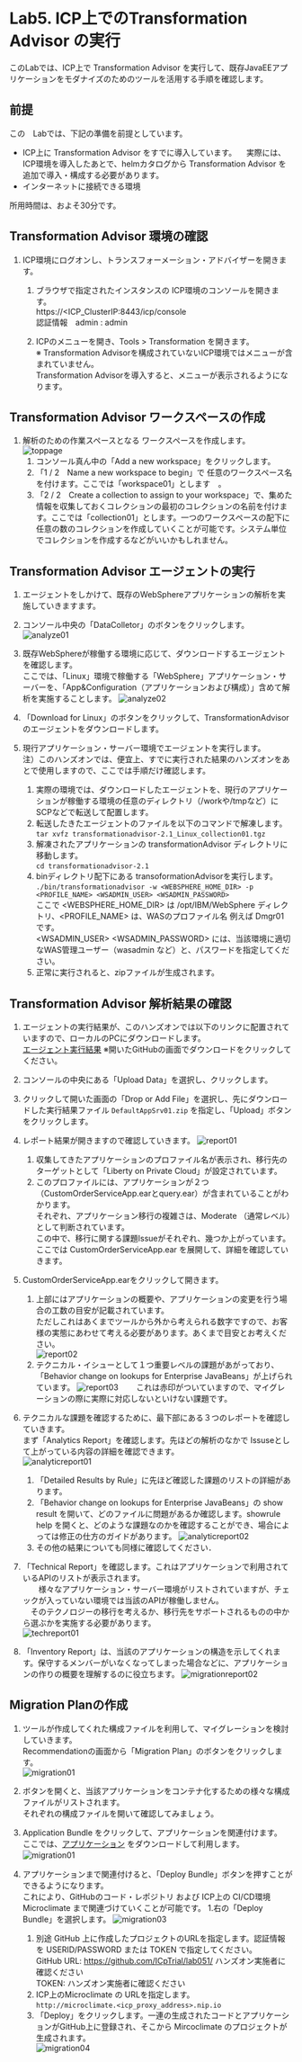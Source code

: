
# Lab5. ICP上でのTransformation Advisor の実行

このLabでは、ICP上で Transformation Advisor を実行して、既存JavaEEアプリケーションをモダナイズのためのツールを活用する手順を確認します。

## 前提

この　Labでは、下記の準備を前提としています。
- ICP上に Transformation Advisor をすでに導入しています。
　実際には、ICP環境を導入したあとで、helmカタログから Transformation Advisor を追加で導入・構成する必要があります。
- インターネットに接続できる環境

所用時間は、およそ30分です。

## Transformation Advisor 環境の確認

1. ICP環境にログオンし、トランスフォーメーション・アドバイザーを開きます。
    1. ブラウザで指定されたインスタンスの ICP環境のコンソールを開きます。<br>
        https://<ICP_ClusterIP:8443/icp/console<br> 
        認証情報　admin : admin<br>

    1. ICPのメニューを開き、Tools > Transformation を開きます。<br>
    ※ Transformation Advisorを構成されていないICP環境ではメニューが含まれていません。<br>
      Transformation Advisorを導入すると、メニューが表示されるようになります。

## Transformation Advisor ワークスペースの作成

1. 解析のための作業スペースとなる ワークスペースを作成します。<br>
![toppage](https://github.com/ICpTrial/ICPLab/blob/master/trfadvimage/transformationadvisortop.png)
    1. コンソール真ん中の「Add a new workspace」をクリックします。
    1. 「1 / 2　Name a new workspace to begin」で 任意のワークスペース名を付けます。ここでは「workspace01」とします　。
    1. 「2 / 2　Create a collection to assign to your workspace」で、集めた情報を収集しておくコレクションの最初のコレクションの名前を付けます。ここでは「collection01」とします。一つのワークスペースの配下に任意の数のコレクションを作成していくことが可能です。システム単位でコレクションを作成するなどがいいかもしれません。
    
 ## Transformation Advisor エージェントの実行
  
1. エージェントをしかけて、既存のWebSphereアプリケーションの解析を実施していきますます。

1. コンソール中央の「DataColletor」のボタンをクリックします。
 ![analyze01](https://github.com/ICpTrial/ICPLab/blob/master/trfadvimage/analyze01.png)
1. 既存WebSphereが稼働する環境に応じて、ダウンロードするエージェントを確認します。<br>
ここでは、「Linux」環境で稼働する「WebSphere」アプリケーション・サーバーを、「App&Configuration（アプリケーションおよび構成）」含めて解析を実施することします。
 ![analyze02](https://github.com/ICpTrial/ICPLab/blob/master/trfadvimage/analyze02.png)
1. 「Download for Linux」のボタンをクリックして、TransformationAdvisorのエージェントをダウンロードします。 
1. 現行アプリケーション・サーバー環境でエージェントを実行します。<br>
注）このハンズオンでは、便宜上、すでに実行された結果のハンズオンをあとで使用しますので、ここでは手順だけ確認します。<br>
    1. 実際の環境では、ダウンロードしたエージェントを、現行のアプリケーションが稼働する環境の任意のディレクトリ（/workや/tmpなど）に SCPなどで転送して配置します。
    1. 転送したきたエージェントのファイルを以下のコマンドで解凍します。<br>
    `tar xvfz transformationadvisor-2.1_Linux_collection01.tgz`<br>
    1. 解凍されたアプリケーションの transformationAdvisor ディレクトリに移動します。<br>
    `cd transformationadvisor-2.1`<br>
    1. binディレクトリ配下にある transoformationAdvisorを実行します。<br>
    `./bin/transformationadvisor -w <WEBSPHERE_HOME_DIR> -p <PROFILE_NAME> <WSADMIN_USER> <WSADMIN_PASSWORD>`<br>
    ここで <WEBSPHERE_HOME_DIR> は /opt/IBM/WebSphere ディレクトリ、<PROFILE_NAME> は、WASのプロファイル名 例えば Dmgr01 です。<br>
    <WSADMIN_USER> <WSADMIN_PASSWORD> には、当該環境に適切なWAS管理ユーザー（wasadmin など）と、パスワードを指定してください。
    1. 正常に実行されると、zipファイルが生成されます。

 ## Transformation Advisor 解析結果の確認
 
 1. エージェントの実行結果が、このハンズオンでは以下のリンクに配置されていますので、ローカルのPCにダウンロードします。<br>
  [エージェント実行結果](https://github.com/ICpTrial/ICPLab/blob/master/trfadvimage/DefaultAppSrv01.zip) ※開いたGitHubの画面でダウンロードをクリックしてください。
 1. コンソールの中央にある「Upload Data」を選択し、クリックします。
 1. クリックして開いた画面の「Drop or Add File」を選択し、先にダウンロードした実行結果ファイル `DefaultAppSrv01.zip` を指定し、「Upload」ボタンをクリックします。
 1. レポート結果が開きますので確認していきます。
![report01](https://github.com/ICpTrial/ICPLab/blob/master/trfadvimage/report01.png)
    1. 収集してきたアプリケーションのプロファイル名が表示され、移行先のターゲットとして「Liberty on Private Cloud」が設定されています。
    1. このプロファイルには、アプリケーションが２つ（CustomOrderServiceApp.earとquery.ear）が含まれていることがわかります。<br>
    それぞれ、アプリケーション移行の複雑さは、Moderate （通常レベル）として判断されています。<br>
    この中で、移行に関する課題Issueがそれぞれ、幾つか上がっています。<br>
    ここでは CustomOrderServiceApp.ear を展開して、詳細を確認していきます。<br>
    
 1. CustomOrderServiceApp.earをクリックして開きます。
    1. 上部にはアプリケーションの概要や、アプリケーションの変更を行う場合の工数の目安が記載されています。<br>
    ただしこれはあくまでツールから外から考えられる数字ですので、お客様の実態にあわせて考える必要があります。あくまで目安とお考えください。<br>
    ![report02](https://github.com/ICpTrial/ICPLab/blob/master/trfadvimage/report02.png)
    1. テクニカル・イシューとして１つ重要レベルの課題があがっており、「Behavior change on lookups for Enterprise JavaBeans」が上げられています。
    ![report03](https://github.com/ICpTrial/ICPLab/blob/master/trfadvimage/report03.png)
    　　これは赤印がついていますので、マイグレーションの際に実際に対応しないといけない課題です。

 1. テクニカルな課題を確認するために、最下部にある３つのレポートを確認していきます。<br>
 まず「Analytics Report」を確認します。先ほどの解析のなかで Issuseとして上がっている内容の詳細を確認できます。<br>
 ![analyticreport01](https://github.com/ICpTrial/ICPLab/blob/master/trfadvimage/analyticreport01.png)
    1. 「Detailed Results by Rule」に先ほど確認した課題のリストの詳細があります。
    1. 「Behavior change on lookups for Enterprise JavaBeans」の show result を開いて、どのファイルに問題があるか確認します。showrule help を開くと、どのような課題なのかを確認することができ、場合によっては修正の仕方のガイドがあります。
    ![analyticreport02](https://github.com/ICpTrial/ICPLab/blob/master/trfadvimage/analyticreport02.png)
    1. その他の結果についても同様に確認してください．

    
 1. 「Technical Report」を確認します。これはアプリケーションで利用されているAPIのリストが表示されます。<br>
 　　様々なアプリケーション・サーバー環境がリストされていますが、チェックが入っていない環境では当該のAPIが稼働しません。<br>
   　そのテクノロジーの移行を考えるか、移行先をサポートされるものの中から選ぶかを実施する必要があります。<br>
    ![techreport01](https://github.com/ICpTrial/ICPLab/blob/master/trfadvimage/techreport01.png)
    
 1. 「Inventory Report」は、当該のアプリケーションの構造を示してくれます。保守するメンバーがいなくなってしまった場合などに、アプリケーションの作りの概要を理解するのに役立ちます。
  ![migrationreport02](https://github.com/ICpTrial/ICPLab/blob/master/trfadvimage/inventoryreport.png)
      
  
 ## Migration Planの作成
 
 1. ツールが作成してくれた構成ファイルを利用して、マイグレーションを検討していきます。<br>
 Recommendationの画面から「Migration Plan」のボタンをクリックします。<br>
 ![migration01](https://github.com/ICpTrial/ICPLab/blob/master/trfadvimage/migration01.png)
 1. ボタンを開くと、当該アプリケーションをコンテナ化するための様々な構成ファイルがリストされます。<br>
 それぞれの構成ファイルを開いて確認してみましょう。<br>

 1. Application Bundle をクリックして、アプリケーションを関連付けます。<br>
 ここでは、[アプリケーション](https://github.com/ICpTrial/ICPLab/blob/master/trfadvimage/CustomerOrderServicesApp.ear) をダウンロードして利用します。
 ![migration01](https://github.com/ICpTrial/ICPLab/blob/master/trfadvimage/migration02.png)
　
 1. アプリケーションまで関連付けると、「Deploy Bundle」ボタンを押すことができるようになります。<br>
 これにより、GitHubのコード・レポジトリ および ICP上の CI/CD環境 Microclimate まで関連づけていくことが可能です。
    1.右の「Deploy Bundle」を選択します。
    ![migration03](https://github.com/ICpTrial/ICPLab/blob/master/trfadvimage/migration03.png)
    1. 別途 GitHub 上に作成したプロジェクトのURLを指定します。認証情報を USERID/PASSWORD または TOKEN で指定してください。<br>
    GitHub URL: https://github.com/ICpTrial/lab051/ ハンズオン実施者に確認ください<br>
    TOKEN: ハンズオン実施者に確認ください<br>
    1. ICP上のMicroclimate の URLを指定します。<br>
    `http://microclimate.<icp_proxy_address>.nip.io`<br>
    1. 「Deploy」をクリックします。一連の生成されたコードとアプリケーションがGitHub上に登録され、そこから Mircoclimate のプロジェクトが生成されます。<br>
    ![migration04](https://github.com/ICpTrial/ICPLab/blob/master/trfadvimage/migration04.png)
 

